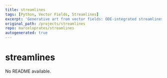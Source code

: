 ```yaml
---
title: streamlines
tags: [Python, Vector Fields, Streamlines]
excerpt: 'Generative art from vector fields: ODE-integrated streamlines with stylization (median blur + SLIC) and palette colors; includes Blender/plotter and TSP animations.'
original_path: /projects/streamlines
repo: marceloprates/streamlines
autogenerated: true
---
```

# streamlines

No README available.
